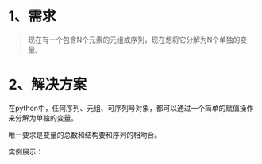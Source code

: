 # 1、需求

> 现在有一个包含N个元素的元组或序列，现在想将它分解为N个单独的变量。

# 2、解决方案

在python中，任何序列、元组、可序列号对象，都可以通过一个简单的赋值操作来分解为单独的变量。

唯一要求是变量的总数和结构要和序列的相吻合。

实例展示：

```

```



